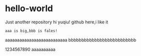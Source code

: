 # hello-world
 Just another repository
 hi yuqiu!
    github here,i like it
    
    aaa is big,bbb is fales!



aaaaaaaaaaaaaaaaaaaaaaaaaa
bbbbbbbbbbbbbbbbbbbbbbbbbb




1234567890
aaaaaaaaaa
